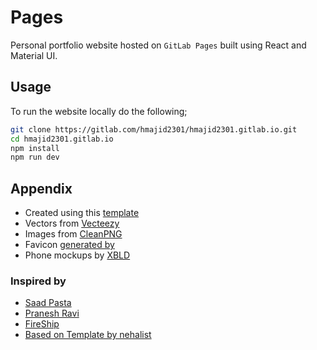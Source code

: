 # Pages

Personal portfolio website hosted on `GitLab Pages` built using React and Material UI.

## Usage

To run the website locally do the following;

```bash
git clone https://gitlab.com/hmajid2301/hmajid2301.gitlab.io.git
cd hmajid2301.gitlab.io
npm install
npm run dev
```

## Appendix

- Created using this [template](https://github.com/saltyshiomix/babel-typescript-react-boilerplate)
- Vectors from [Vecteezy](https://www.vecteezy.com)
- Images from [CleanPNG](https://www.cleanpng.com)
- Favicon [generated by](https://favicon.io)
- Phone mockups by [XBLD](http://xbld.co)

### Inspired by

- [Saad Pasta](https://saadpasta.github.io/)
- [Pranesh Ravi](https://praneshravi.in/)
- [FireShip](https://fireship.io/)
- [Based on Template by nehalist](https://nehalist.io/)